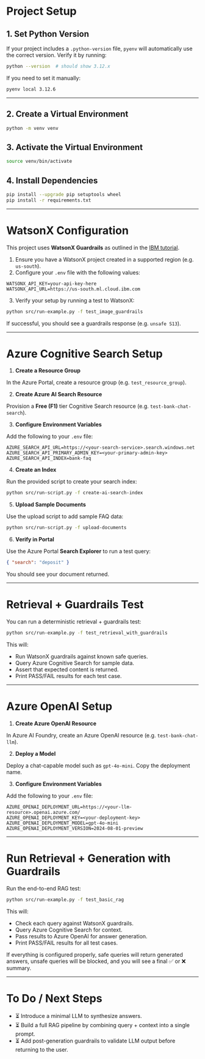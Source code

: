 # Project Setup

## 1. Set Python Version

If your project includes a `.python-version` file, `pyenv` will automatically use the correct version. Verify it by running:

```bash
python --version  # should show 3.12.x
```

If you need to set it manually:

```bash
pyenv local 3.12.6
```

---

## 2. Create a Virtual Environment

```bash
python -m venv venv
```

## 3. Activate the Virtual Environment

```bash
source venv/bin/activate
```

## 4. Install Dependencies

```bash
pip install --upgrade pip setuptools wheel
pip install -r requirements.txt
```

---

# WatsonX Configuration

This project uses **WatsonX Guardrails** as outlined in the [IBM tutorial](https://www.ibm.com/think/tutorials/llm-guardrails).

1. Ensure you have a WatsonX project created in a supported region (e.g. `us-south`).
2. Configure your `.env` file with the following values:

```env
WATSONX_API_KEY=your-api-key-here
WATSONX_API_URL=https://us-south.ml.cloud.ibm.com
```

3. Verify your setup by running a test to WatsonX:

```bash
python src/run-example.py -f test_image_guardrails
```

If successful, you should see a guardrails response (e.g. `unsafe S13`).

---

# Azure Cognitive Search Setup

1. **Create a Resource Group**

In the Azure Portal, create a resource group (e.g. `test_resource_group`).

2. **Create Azure AI Search Resource**

Provision a **Free (F1)** tier Cognitive Search resource (e.g. `test-bank-chat-search`).

3. **Configure Environment Variables**

Add the following to your `.env` file:

```env
AZURE_SEARCH_API_URL=https://<your-search-service>.search.windows.net
AZURE_SEARCH_API_PRIMARY_ADMIN_KEY=<your-primary-admin-key>
AZURE_SEARCH_API_INDEX=bank-faq
```

4. **Create an Index**

Run the provided script to create your search index:

```bash
python src/run-script.py -f create-ai-search-index
```

5. **Upload Sample Documents**

Use the upload script to add sample FAQ data:

```bash
python src/run-script.py -f upload-documents
```

6. **Verify in Portal**

Use the Azure Portal **Search Explorer** to run a test query:

```json
{ "search": "deposit" }
```

You should see your document returned.

---

# Retrieval + Guardrails Test

You can run a deterministic retrieval + guardrails test:

```bash
python src/run-example.py -f test_retrieval_with_guardrails
```

This will:

* Run WatsonX guardrails against known safe queries.
* Query Azure Cognitive Search for sample data.
* Assert that expected content is returned.
* Print PASS/FAIL results for each test case.

---

# Azure OpenAI Setup

1. **Create Azure OpenAI Resource**

In Azure AI Foundry, create an Azure OpenAI resource (e.g. `test-bank-chat-llm`).

2. **Deploy a Model**

Deploy a chat-capable model such as `gpt-4o-mini`. Copy the deployment name.

3. **Configure Environment Variables**

Add the following to your `.env` file:

```env
AZURE_OPENAI_DEPLOYMENT_URL=https://<your-llm-resource>.openai.azure.com/
AZURE_OPENAI_DEPLOYMENT_KEY=<your-deployment-key>
AZURE_OPENAI_DEPLOYMENT_MODEL=gpt-4o-mini
AZURE_OPENAI_DEPLOYMENT_VERSION=2024-08-01-preview
```

---

# Run Retrieval + Generation with Guardrails

Run the end-to-end RAG test:

```bash
python src/run-example.py -f test_basic_rag
```

This will:

* Check each query against WatsonX guardrails.
* Query Azure Cognitive Search for context.
* Pass results to Azure OpenAI for answer generation.
* Print PASS/FAIL results for all test cases.

If everything is configured properly, safe queries will return generated answers, unsafe queries will be blocked, and you will see a final ✅ or ❌ summary.

---

# To Do / Next Steps

* ⏳ Introduce a minimal LLM to synthesize answers.
* ⏳ Build a full RAG pipeline by combining query + context into a single prompt.
* ⏳ Add post-generation guardrails to validate LLM output before returning to the user.
